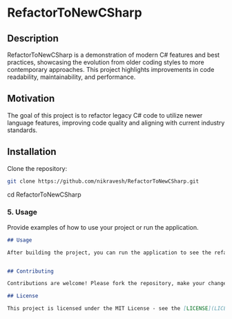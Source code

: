 # RefactorToNewCSharp

## Description

RefactorToNewCSharp is a demonstration of modern C# features and best practices, showcasing the evolution from older coding styles to more contemporary approaches. This project highlights improvements in code readability, maintainability, and performance.

## Motivation

The goal of this project is to refactor legacy C# code to utilize newer language features, improving code quality and aligning with current industry standards.

## Installation

Clone the repository:

```bash
git clone https://github.com/nikravesh/RefactorToNewCSharp.git
```
cd RefactorToNewCSharp



### 5. Usage

Provide examples of how to use your project or run the application.

```markdown
## Usage

After building the project, you can run the application to see the refactored code in action. For detailed usage instructions, refer to the `Program.cs` file.


## Contributing

Contributions are welcome! Please fork the repository, make your changes, and submit a pull request. Ensure that your code adheres to the project's coding standards and includes appropriate tests.

## License

This project is licensed under the MIT License - see the [LICENSE](LICENSE) file for details.



